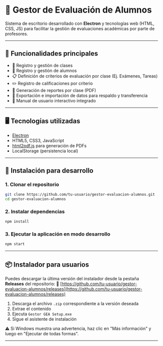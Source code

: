 # 📘 Gestor de Evaluación de Alumnos

Sistema de escritorio desarrollado con **Electron** y tecnologías web (HTML, CSS, JS) para facilitar la gestión de evaluaciones académicas por parte de profesores.

---

## 🧩 Funcionalidades principales

- 🏫 Registro y gestión de clases
- 👥 Registro y gestión de alumnos
- 📋 Definición de criterios de evaluación por clase (Ej. Exámenes, Tareas)
- ✏️ Registro de calificaciones por criterio
- 📄 Generación de reportes por clase (PDF)
- 💾 Exportación e importación de datos para respaldo y transferencia
- 📘 Manual de usuario interactivo integrado

---

## 🖥️ Tecnologías utilizadas

- [Electron](https://www.electronjs.org/)
- HTML5, CSS3, JavaScript
- [html2pdf.js](https://github.com/eKoopmans/html2pdf) para generación de PDFs
- LocalStorage (persistencia local)

---

## 🚀 Instalación para desarrollo

### 1. Clonar el repositorio

```bash
git clone https://github.com/tu-usuario/gestor-evaluacion-alumnos.git
cd gestor-evaluacion-alumnos
```

### 2. Instalar dependencias

```bash
npm install
```

### 3. Ejecutar la aplicación en modo desarrollo

```bash
npm start
```

---

## 📦 Instalador para usuarios

Puedes descargar la última versión del instalador desde la pestaña **Releases** del repositorio:
🔗 [https://github.com/tu-usuario/gestor-evaluacion-alumnos/releases](https://github.com/tu-usuario/gestor-evaluacion-alumnos/releases)

1. Descarga el archivo `.zip` correspondiente a la versión deseada
2. Extrae el contenido
3. Ejecuta `Gestor GEA Setup.exe`
4. Sigue el asistente de instalación

⚠️ Si Windows muestra una advertencia, haz clic en "Más información" y luego en "Ejecutar de todas formas".

---